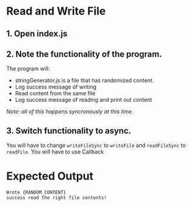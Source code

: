 # Read and Write File

## 1. Open index.js
## 2. Note the functionality of the program.
The program will:
* stringGenerator.js is a file that has randomized content.
* Log success message of writing
* Read content from the same file
* Log success message of reading and print out content

*Note: all of this happens syncronously at this time.*

## 3. Switch functionality to async.

You will have to change ```writeFileSync``` to ```writeFile``` and ```readFileSync``` to ```readFile```.
You will have to use Callback

# Expected Output

```
Wrote {RANDOM_CONTENT}
success read the right file contents!
```
